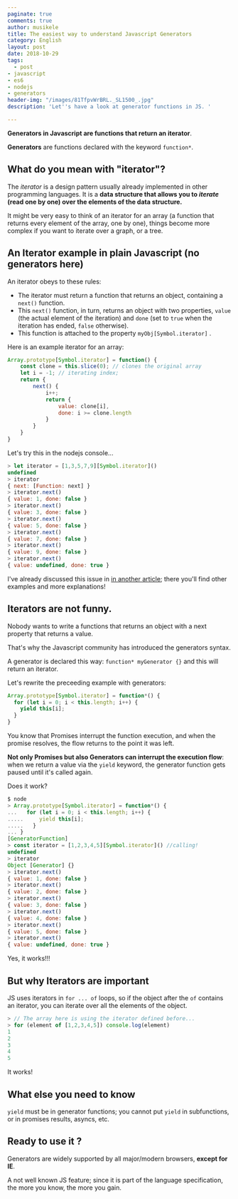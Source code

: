 ```yaml
---
paginate: true
comments: true
author: musikele
title: The easiest way to understand Javascript Generators
category: English
layout: post
date: 2018-10-29
tags:
  - post
- javascript
- es6
- nodejs
- generators
header-img: "/images/81TfpvWrBRL._SL1500_.jpg"
description: 'Let''s have a look at generator functions in JS. '

---
```

**Generators in Javascript are functions that return an iterator**.

**Generators** are functions declared with the keyword `function*`.

## What do you mean with "iterator"?

The _iterator_ is a design pattern usually already implemented in other programming languages. It is a **data structure that allows you to _iterate_ (read one by one) over the elements of the data structure.**

It might be very easy to think of an iterator for an array (a function that returns every element of the array, one by one), things become more complex if you want to iterate over a graph, or a tree. 

## An Iterator example in plain Javascript (no generators here) 

An iterator obeys to these rules:

* The iterator must return a function that returns an object, containing a `next()` function.
* This `next()` function, in turn, returns an object with two properties, `value` (the actual element of the iteration) and `done` (set to `true` when the iteration has ended, `false` otherwise).
* This function is attached to the property `myObj[Symbol.iterator]` .

Here is an example iterator for an array:

```javascript
Array.prototype[Symbol.iterator] = function() {
	const clone = this.slice(0); // clones the original array
    let i = -1; // iterating index; 
  	return {
    	next() {
        	i++;
        	return {
            	value: clone[i],
            	done: i >= clone.length
            }
        }
    }
}
```

Let's try this in the nodejs console...

```javascript
> let iterator = [1,3,5,7,9][Symbol.iterator]()
undefined
> iterator
{ next: [Function: next] }
> iterator.next()
{ value: 1, done: false }
> iterator.next()
{ value: 3, done: false }
> iterator.next()
{ value: 5, done: false }
> iterator.next()
{ value: 7, done: false }
> iterator.next()
{ value: 9, done: false }
> iterator.next()
{ value: undefined, done: true }
```

I've already discussed this issue in [in another article](https://michelenasti.com/2018/09/04/symbols-iterators-in-javascript.html "Symbols & Iterators in Javascript "); there you'll find other examples and more explanations!

## Iterators are not funny.

Nobody wants to write a functions that returns an object with a next property that returns a value.

That's why the Javascript community has introduced the generators syntax.

A generator is declared this way: `function* myGenerator {}` and this will return an iterator.

Let's rewrite the preceeding example with generators:

```javascript
Array.prototype[Symbol.iterator] = function*() {
  for (let i = 0; i < this.length; i++) {
    yield this[i];
  }
}
```

You know that Promises interrupt the function execution, and when the promise resolves, the flow returns to the point it was left.

**Not only Promises but also Generators can interrupt the execution flow**: when we return a value via the  `yield` keyword, the generator function gets paused until it's called again.

Does it work? 

```javascript
$ node  
> Array.prototype[Symbol.iterator] = function*() {
...   for (let i = 0; i < this.length; i++) {
.....     yield this[i];
.....   }
... }
[GeneratorFunction]
> const iterator = [1,2,3,4,5][Symbol.iterator]() //calling!
undefined
> iterator
Object [Generator] {}
> iterator.next()
{ value: 1, done: false }
> iterator.next()
{ value: 2, done: false }
> iterator.next()
{ value: 3, done: false }
> iterator.next()
{ value: 4, done: false }
> iterator.next()
{ value: 5, done: false }
> iterator.next()
{ value: undefined, done: true }
```

Yes, it works!!!

## But why Iterators are important

JS uses iterators in `for ... of` loops, so if the object after the `of` contains an iterator, you can iterate over all the elements of the object.

```javascript
> // The array here is using the iterator defined before...
> for (element of [1,2,3,4,5]) console.log(element)
1
2
3
4
5
```

It works!

## What else you need to know

`yield` must be in generator functions; you cannot put `yield` in  subfunctions, or in promises results, asyncs, etc.

## Ready to use it ?

Generators are widely supported by all major/modern browsers, **except for IE**.

A not well known JS feature; since it is part of the language specification, the more you know, the more you gain.
